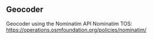 ## Geocoder

Geocoder using the Nominatim API
Nominatim TOS: https://operations.osmfoundation.org/policies/nominatim/

